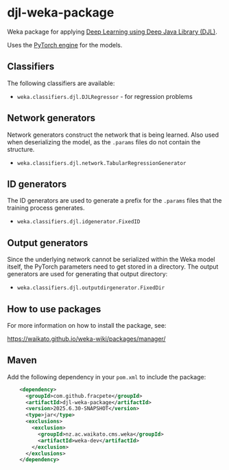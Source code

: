 # djl-weka-package
Weka package for applying [Deep Learning using Deep Java Library (DJL)](https://djl.ai/).

Uses the [PyTorch engine](https://docs.djl.ai/master/engines/pytorch/pytorch-engine/index.html) 
for the models.


## Classifiers

The following classifiers are available:

* `weka.classifiers.djl.DJLRegressor` - for regression problems


## Network generators

Network generators construct the network that is being learned. Also used 
when deserializing the model, as the `.params` files do not contain the
structure.

* `weka.classifiers.djl.network.TabularRegressionGenerator`


## ID generators

The ID generators are used to generate a prefix for the `.params` files
that the training process generates.

* `weka.classifiers.djl.idgenerator.FixedID`


## Output generators

Since the underlying network cannot be serialized within the Weka model itself,
the PyTorch parameters need to get stored in a directory. The output generators
are used for generating that output directory:

* `weka.classifiers.djl.outputdirgenerator.FixedDir`


## How to use packages

For more information on how to install the package, see:

https://waikato.github.io/weka-wiki/packages/manager/


## Maven

Add the following dependency in your `pom.xml` to include the package:

```xml
    <dependency>
      <groupId>com.github.fracpete</groupId>
      <artifactId>djl-weka-package</artifactId>
      <version>2025.6.30-SNAPSHOT</version>
      <type>jar</type>
      <exclusions>
        <exclusion>
          <groupId>nz.ac.waikato.cms.weka</groupId>
          <artifactId>weka-dev</artifactId>
        </exclusion>
      </exclusions>
    </dependency>
```

